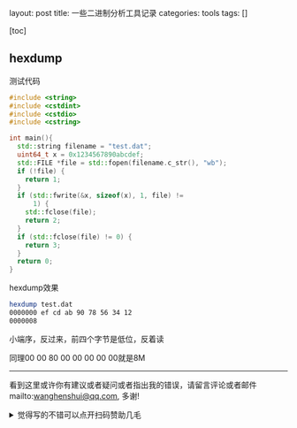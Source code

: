 layout: post
title: 一些二进制分析工具记录
categories: tools
tags: []



[toc]

<!-- more -->



## hexdump

测试代码

```c++
#include <string>
#include <cstdint>
#include <cstdio>
#include <cstring>

int main(){
  std::string filename = "test.dat";
  uint64_t x = 0x1234567890abcdef;
  std::FILE *file = std::fopen(filename.c_str(), "wb");
  if (!file) {
    return 1;
  }
  if (std::fwrite(&x, sizeof(x), 1, file) !=
      1) {
    std::fclose(file);
    return 2;
  }
  if (std::fclose(file) != 0) {
    return 3;
  }
  return 0;
}
```

hexdump效果

```bash
hexdump test.dat
0000000 ef cd ab 90 78 56 34 12                        
0000008
```

小端序，反过来，前四个字节是低位，反着读



同理00 00 80 00 00 00 00 00就是8M




---

看到这里或许你有建议或者疑问或者指出我的错误，请留言评论或者邮件mailto:wanghenshui@qq.com, 多谢! 
<details>
<summary>觉得写的不错可以点开扫码赞助几毛</summary>
<img src="https://wanghenshui.github.io/assets/wepay.png" alt="微信转账">
</details>
